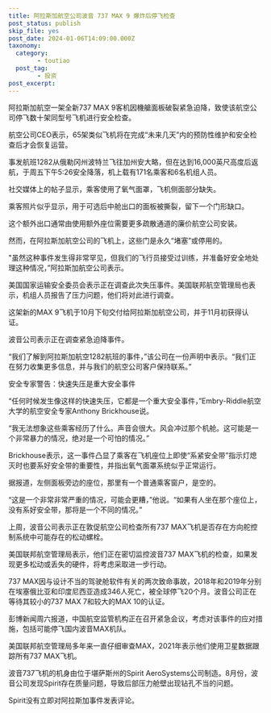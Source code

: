 ```yaml
---
title: 阿拉斯加航空公司波音 737 MAX 9 爆炸后停飞检查
post_status: publish
skip_file: yes
post_date: 2024-01-06T14:09:00.000Z
taxonomy:
  category:
        - toutiao
  post_tag:
        - 投资
post_excerpt: 
---
```

阿拉斯加航空一架全新737 MAX 9客机因機艙面板破裂紧急迫降，致使该航空公司停飞数十架同型号飞机进行安全检查。

航空公司CEO表示，65架类似飞机将在完成“未来几天”内的预防性维护和安全检查后才会恢复运营。

事发航班1282从俄勒冈州波特兰飞往加州安大略，但在达到16,000英尺高度后返航，于周五下午5:26安全降落，机上载有171名乘客和6名机组人员。

社交媒体上的帖子显示，乘客使用了氧气面罩，飞机侧面部分缺失。

乘客照片似乎显示，用于可选后中舱出口的面板被撕裂，留下一个门形缺口。

这个额外出口通常由使用额外座位需要更多疏散通道的廉价航空公司安装。

然而，在阿拉斯加航空公司的飞机上，这些门是永久“堵塞”或停用的。

"虽然这种事件发生得非常罕见，但我们的飞行员接受过训练，并准备好安全地处理这种情况，”阿拉斯加航空公司表示。

美国国家运输安全委员会表示正在调查此次失压事件。美国联邦航空管理局也表示，机组人员报告了压力问题，他们将对此进行调查。

这架新的MAX 9飞机于10月下旬交付给阿拉斯加航空公司，并于11月初获得认证。

波音公司表示正在调查紧急迫降事件。

“我们了解到阿拉斯加航空1282航班的事件，”该公司在一份声明中表示。“我们正在努力收集更多信息，并与我们的航空公司客户保持联系。”

安全专家警告：快速失压是重大安全事件

“任何时候发生像这样的快速失压，它都是一个重大安全事件，”Embry-Riddle航空大学的航空安全专家Anthony Brickhouse说。

“我无法想象这些乘客经历了什么。声音会很大。风会冲过那个机舱。这可能是一个非常暴力的情况，绝对是一个可怕的情况。”

Brickhouse表示，这一事件凸显了乘客在飞机座位上即使“系紧安全带”指示灯熄灭时也要系好安全带的重要性，并指出氧气面罩系统似乎正常运行。

据报道，左侧面板旁边的座位，那里有一个普通乘客窗户，是空的。

“这是一个非常非常严重的情况，可能会更糟，”他说。“如果有人坐在那个座位上，没有系好安全带，那将是一个不同的情况。”

上周，波音公司表示正在敦促航空公司检查所有737 MAX飞机是否存在方向舵控制系统中可能存在的松动螺栓。

美国联邦航空管理局表示，他们正在密切监控波音737 MAX飞机的检查，如果发现更多松动或丢失的硬件，将考虑采取进一步行动。

737 MAX因与设计不当的驾驶舱软件有关的两次致命事故，2018年和2019年分别在埃塞俄比亚和印度尼西亚造成346人死亡，被全球停飞20个月。波音公司正在等待其较小的737 MAX 7和较大的MAX 10的认证。

彭博新闻周六报道，中国航空监管机构正在召开紧急会议，考虑对该事件的应对措施，包括可能停飞国内波音MAX机队。

美国联邦航空管理局多年来一直仔细审查MAX，2021年表示他们使用卫星数据跟踪所有737 MAX飞机。

波音737飞机的机身由位于堪萨斯州的Spirit AeroSystems公司制造。8月份，波音公司发现Spirit存在质量问题，导致后部压力舱壁出现钻孔不当的问题。

Spirit没有立即对阿拉斯加事件发表评论。